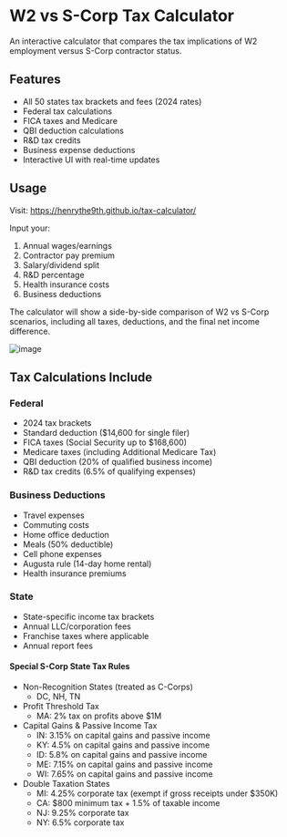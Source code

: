 # W2 vs S-Corp Tax Calculator

An interactive calculator that compares the tax implications of W2 employment versus S-Corp contractor status.

## Features

- All 50 states tax brackets and fees (2024 rates)
- Federal tax calculations
- FICA taxes and Medicare
- QBI deduction calculations
- R&D tax credits
- Business expense deductions
- Interactive UI with real-time updates

## Usage

Visit: https://henrythe9th.github.io/tax-calculator/

Input your:
1. Annual wages/earnings
2. Contractor pay premium
3. Salary/dividend split
4. R&D percentage
5. Health insurance costs
6. Business deductions

The calculator will show a side-by-side comparison of W2 vs S-Corp scenarios, including all taxes, deductions, and the final net income difference.

![image](https://github.com/user-attachments/assets/5dd3ee7f-19a1-4db0-9686-8bbafaa7a58a)

## Tax Calculations Include

### Federal
- 2024 tax brackets
- Standard deduction ($14,600 for single filer)
- FICA taxes (Social Security up to $168,600)
- Medicare taxes (including Additional Medicare Tax)
- QBI deduction (20% of qualified business income)
- R&D tax credits (6.5% of qualifying expenses)

### Business Deductions
- Travel expenses
- Commuting costs
- Home office deduction
- Meals (50% deductible)
- Cell phone expenses
- Augusta rule (14-day home rental)
- Health insurance premiums

### State
- State-specific income tax brackets
- Annual LLC/corporation fees
- Franchise taxes where applicable
- Annual report fees

#### Special S-Corp State Tax Rules
- Non-Recognition States (treated as C-Corps)
  * DC, NH, TN
- Profit Threshold Tax
  * MA: 2% tax on profits above $1M
- Capital Gains & Passive Income Tax
  * IN: 3.15% on capital gains and passive income
  * KY: 4.5% on capital gains and passive income
  * ID: 5.8% on capital gains and passive income
  * ME: 7.15% on capital gains and passive income
  * WI: 7.65% on capital gains and passive income
- Double Taxation States
  * MI: 4.25% corporate tax (exempt if gross receipts under $350K)
  * CA: $800 minimum tax + 1.5% of taxable income
  * NJ: 9.25% corporate tax
  * NY: 6.5% corporate tax